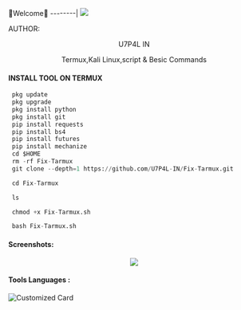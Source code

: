 🌺Welcome🌺
--------|
![](https://media.tenor.com/iVCiM9W7cvYAAAAd/welcome.gif)



AUTHOR:
<p align="center">
U7P4L IN 

</br>
<p align="center">
      Termux,Kali Linux,script & Besic Commands

</p>
  
#### INSTALL TOOL ON TERMUX
```python
 pkg update
 pkg upgrade
 pkg install python
 pkg install git
 pip install requests
 pip install bs4
 pip install futures
 pip install mechanize
 cd $HOME 
 rm -rf Fix-Tarmux
 git clone --depth=1 https://github.com/U7P4L-IN/Fix-Tarmux.git

 cd Fix-Tarmux

 ls

 chmod +x Fix-Tarmux.sh

 bash Fix-Tarmux.sh
```
#### Screenshots:

<p align="center"><img src="https://github.com/U7P4L-IN/Fix-Tarmux/blob/main/IMG_20230307_094834.jpg">


#### Tools Languages :

![Customized Card](https://github-readme-stats.vercel.app/api/pin?username=U7P4L-IN&repo=Fix-Tarmux&title_color=fff&icon_color=f9f9f9&text_color=9f9f9f&bg_color=151515)
